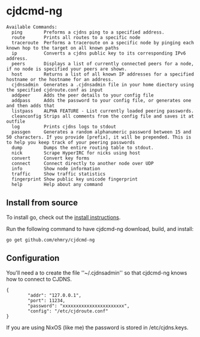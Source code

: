 cjdcmd-ng
======

```
Available Commands: 
  ping        Preforms a cjdns ping to a specified address.
  route       Prints all routes to a specific node
  traceroute  Performs a traceroute on a specific node by pinging each known hop to the target on all known paths
  ip          Converts a cjdns public key to its corresponding IPv6 address.
  peers       Displays a list of currently connected peers for a node, if no node is specified your peers are shown.
  host        Returns a list of all known IP addresses for a specified hostname or the hostname for an address.
  cjdnsadmin  Generates a .cjdnsadmin file in your home diectory using the specified cjdroute.conf as input
  addpeer     Adds the peer details to your config file
  addpass     Adds the password to your config file, or generates one and then adds that
  listpass    ALPHA FEATURE - List currently loaded peering passwords.
  cleanconfig Strips all comments from the config file and saves it at outfile
  log         Prints cjdns logs to stdout
  passgen     Generates a random alphanumeric password between 15 and 50 characters. If you provide [prefix], it will be prepended. This is to help you keep track of your peering passwords
  dump        Dumps the entire routing table to stdout.
  nick        Scrape HyperIRC for nicks using host
  convert     Convert key forms
  connect     Connect directly to another node over UDP
  info        Show node information
  traffic     Show traffic statistics
  fingerprint Show public key unicode fingerprint
  help        Help about any command
```

## Install from source

To install go, check out the [install instructions](http://golang.org/doc/install).

Run the following command to have cjdcmd-ng download, build, and install:

    go get github.com/ehmry/cjdcmd-ng


## Configuration

You'll need a to create the file ''~/.cjdnsadmin'' so that cjdcmd-ng knows how
to connect to CJDNS.

```
{
        "addr": "127.0.0.1",
        "port": 11234,
        "password": "xxxxxxxxxxxxxxxxxxxxxxx",
        "config": "/etc/cjdroute.conf"
}
```

If you are using NixOS (like me) the password is stored in /etc/cjdns.keys.
